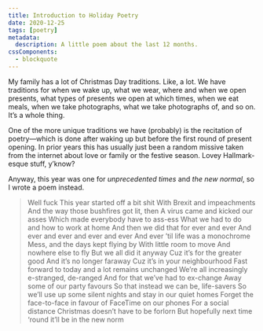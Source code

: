 ```yaml
---
title: Introduction to Holiday Poetry
date: 2020-12-25
tags: [poetry]
metadata:
  description: A little poem about the last 12 months.
cssComponents:
  - blockquote
---
```


My family has a lot of Christmas Day traditions. Like, a lot. We have traditions for when we wake up, what we wear, where and when we open presents, what types of presents we open at which times, when we eat meals, when we take photographs, what we take photographs of, and so on. It’s a whole thing.

One of the more unique traditions we have (probably) is the recitation of poetry—which is done after waking up but before the first round of present opening. In prior years this has usually just been a random missive taken from the internet about love or family or the festive season. Lovey Hallmark-esque stuff, y’know?

Anyway, this year was one for _unprecedented times_ and _the new normal_, so I wrote a poem instead.

> Well fuck
> This year started off a bit shit
> With Brexit and impeachments
> And the way those bushfires got lit, then
> A virus came and kicked our asses
> Which made everybody have to ass-ess
> What we had to do and how to work at home
> And then we did that for ever and ever
> And ever and ever and ever and ever
> And ever ’til life was a monochrome
> Mess, and the days kept flying by
> With little room to move
> And nowhere else to fly
> But we all did it anyway
> Cuz it’s for the greater good
> And it’s no longer faraway
> Cuz it’s in your neighbourhood
> Fast forward to today and a lot remains unchanged
> We’re all increasingly e-stranged, de-ranged
> And for that we’ve had to ex-change
> Away some of our party favours
> So that instead we can be, life-savers
> So we’ll use up some silent nights and stay in our quiet homes
> Forget the face-to-face in favour of FaceTime on our phones
> For a social distance Christmas doesn’t have to be forlorn
> But hopefully next time ‘round it’ll be in the new norm
